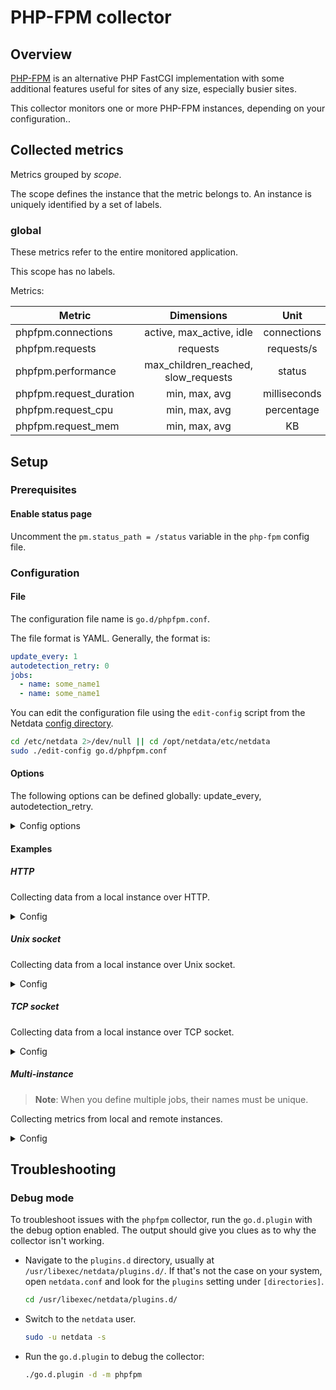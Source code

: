 # PHP-FPM collector

## Overview

[PHP-FPM](https://php-fpm.org/) is an alternative PHP FastCGI implementation with some additional features useful for
sites of any size, especially busier sites.

This collector monitors one or more PHP-FPM instances, depending on your configuration..

## Collected metrics

Metrics grouped by *scope*.

The scope defines the instance that the metric belongs to. An instance is uniquely identified by a set of labels.

### global

These metrics refer to the entire monitored application.

This scope has no labels.

Metrics:

| Metric                  |             Dimensions              |     Unit     |
|-------------------------|:-----------------------------------:|:------------:|
| phpfpm.connections      |      active, max_active, idle       | connections  |
| phpfpm.requests         |              requests               |  requests/s  |
| phpfpm.performance      | max_children_reached, slow_requests |    status    |
| phpfpm.request_duration |            min, max, avg            | milliseconds |
| phpfpm.request_cpu      |            min, max, avg            |  percentage  |
| phpfpm.request_mem      |            min, max, avg            |      KB      |

## Setup

### Prerequisites

#### Enable status page

Uncomment the `pm.status_path = /status` variable in the `php-fpm` config file.

### Configuration

#### File

The configuration file name is `go.d/phpfpm.conf`.

The file format is YAML. Generally, the format is:

```yaml
update_every: 1
autodetection_retry: 0
jobs:
  - name: some_name1
  - name: some_name1
```

You can edit the configuration file using the `edit-config` script from the
Netdata [config directory](https://github.com/netdata/netdata/blob/master/docs/configure/nodes.md#the-netdata-config-directory).

```bash
cd /etc/netdata 2>/dev/null || cd /opt/netdata/etc/netdata
sudo ./edit-config go.d/phpfpm.conf
```

#### Options

The following options can be defined globally: update_every, autodetection_retry.

<details>
<summary>Config options</summary>

|         Name         | Description                                                                                               |              Default              | Required |
|:--------------------:|-----------------------------------------------------------------------------------------------------------|:---------------------------------:|:--------:|
|     update_every     | Data collection frequency.                                                                                |                 1                 |          |
| autodetection_retry  | Re-check interval in seconds. Zero means not to schedule re-check.                                        |                 0                 |          |
|         url          | Server URL.                                                                                               | http://127.0.0.1/status?full&json |   yes    |
|        socket        | Server Unix socket.                                                                                       |                                   |          |
|       address        | Server address in IP:PORT format.                                                                         |                                   |          |
|      fcgi_path       | Status path.                                                                                              |              /status              |          |
|       timeout        | HTTP request timeout.                                                                                     |                 1                 |          |
|       username       | Username for basic HTTP authentication.                                                                   |                                   |          |
|       password       | Password for basic HTTP authentication.                                                                   |                                   |          |
|      proxy_url       | Proxy URL.                                                                                                |                                   |          |
|    proxy_username    | Username for proxy basic HTTP authentication.                                                             |                                   |          |
|    proxy_password    | Password for proxy basic HTTP authentication.                                                             |                                   |          |
|        method        | HTTP request method.                                                                                      |                GET                |          |
|         body         | HTTP request body.                                                                                        |                                   |          |
|       headers        | HTTP request headers.                                                                                     |                                   |          |
| not_follow_redirects | Redirect handling policy. Controls whether the client follows redirects.                                  |                no                 |          |
|   tls_skip_verify    | Server certificate chain and hostname validation policy. Controls whether the client performs this check. |                no                 |          |
|        tls_ca        | Certification authority that the client uses when verifying the server's certificates.                    |                                   |          |
|       tls_cert       | Client TLS certificate.                                                                                   |                                   |          |
|       tls_key        | Client TLS key.                                                                                           |                                   |          |

</details>

#### Examples

##### HTTP

Collecting data from a local instance over HTTP.
<details>
<summary>Config</summary>

```yaml
jobs:
  - name: local
    url: http://localhost/status?full&json
```

</details>

##### Unix socket

Collecting data from a local instance over Unix socket.
<details>
<summary>Config</summary>

```yaml
jobs:
  - name: local
    socket: '/tmp/php-fpm.sock'
```

</details>

##### TCP socket

Collecting data from a local instance over TCP socket.
<details>
<summary>Config</summary>

```yaml
jobs:
  - name: local
    address: 127.0.0.1:9000
```

</details>

##### Multi-instance

> **Note**: When you define multiple jobs, their names must be unique.

Collecting metrics from local and remote instances.

<details>
<summary>Config</summary>

```yaml
jobs:
  - name: local
    url: http://localhost/status?full&json

  - name: remote
    url: http://203.0.113.10/status?full&json
```

</details>

## Troubleshooting

### Debug mode

To troubleshoot issues with the `phpfpm` collector, run the `go.d.plugin` with the debug option enabled. The output
should give you clues as to why the collector isn't working.

- Navigate to the `plugins.d` directory, usually at `/usr/libexec/netdata/plugins.d/`. If that's not the case on
  your system, open `netdata.conf` and look for the `plugins` setting under `[directories]`.

  ```bash
  cd /usr/libexec/netdata/plugins.d/
  ```

- Switch to the `netdata` user.

  ```bash
  sudo -u netdata -s
  ```

- Run the `go.d.plugin` to debug the collector:

  ```bash
  ./go.d.plugin -d -m phpfpm
  ```
